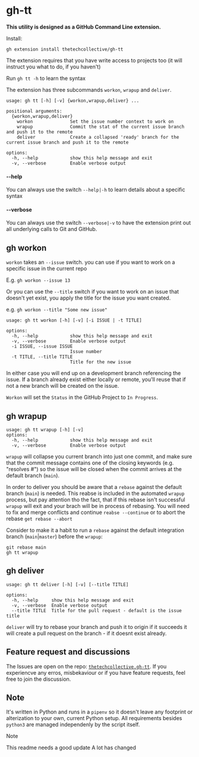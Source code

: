 # gh-tt

**This utility is designed as a GitHub Command Line extension.**

Install:

```
gh extension install thetechcollective/gh-tt
```

The extension requires that you have write access to projects too (it will instruct you what to do, if you haven't)

Run `gh tt -h` to learn the syntax

The extension has three subcommands `workon`, `wrapup` and `deliver`. 

```shell
usage: gh tt [-h] [-v] {workon,wrapup,deliver} ...

positional arguments:
  {workon,wrapup,deliver}
    workon              Set the issue number context to work on
    wrapup              Commit the stat of the current issue branch and push it to the remote
    deliver             Create a collapsed 'ready' branch for the current issue branch and push it to the remote

options:
  -h, --help            show this help message and exit
  -v, --verbose         Enable verbose output
```

#### --help
You can always use the switch `--help|-h` to learn details about a specific syntax

#### --verbose
You can always use the switch `--verbose|-v` to have the extension print out all underlying calls to Git and GitHub.

## gh workon

`workon` takes an `--issue` switch. you can use if you want to work on a specific issue in the current repo

E.g. `gh workon --issue 13`

Or you can use the `--title` switch if you want to work on an issue that doesn't yet exist, you apply the title for the issue you want created.

e.g. `gh workon --title "Some new issue"`

```shell
usage: gh tt workon [-h] [-v] [-i ISSUE | -t TITLE]

options:
  -h, --help            show this help message and exit
  -v, --verbose         Enable verbose output
  -i ISSUE, --issue ISSUE
                        Issue number
  -t TITLE, --title TITLE
                        Title for the new issue
```

In either case you will end up on a development branch referencing the issue. If a branch already exist either locally or remote, you'll reuse that if not a new branch will be created on the issue.

`Workon` will set the `Status` in the GitHub Project to `In Progress`.

## gh wrapup

```shell
usage: gh tt wrapup [-h] [-v] 
options:
  -h, --help            show this help message and exit
  -v, --verbose         Enable verbose output
```

`wrapup` will collapse you current branch into just one commit, and make sure that the commit message contains one of the closing keywords (e.g. "resolves #<issue>") so the issue will be closed when the commit arrives at the default branch (`main`).

In order to deliver you should be aware that a `rebase` against the default branch (`main`) is needed. This reabse is included in the automated `wrapup` process, but pay attention tho the fact, that if this rebase isn't successful `wrapup` will exit and your brach will be in process of rebasing. You will need to fix and merge conflicts and continue `reabse --continue` or to abort the rebase `get rebase --abort` 

Consider to make it a habit to run a `rebase` against the default integration branch (`main`|`master`) before the `wrapup`:

```shell
git rebase main
gh tt wrapup
```

## gh deliver

```shell
usage: gh tt deliver [-h] [-v] [--title TITLE]

options:
  -h, --help     show this help message and exit
  -v, --verbose  Enable verbose output
  --title TITLE  Title for the pull request - default is the issue title
```

`deliver` will try to rebase your branch and push it to origin if it succeeds it will create a pull request on the branch - if it doesnt exist already.

## Feature request and discussions

The Issues are open on the repo: [`thetechcollective.gh-tt`](https://github.com/thetechcollective/gh-tt/issues). If you experiencve any erros, misbekaviour or if you have feature requests, feel free to join the discussion.

## Note
It's written in Python and runs in a `pipenv` so it doesn't leave any footprint or alterization to your own, current Python setup. All requirements besides `python3` are managed independenly by the script itself.

>[!NOTE]
>This readme needs a good update
>A lot has changed 
